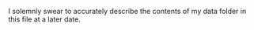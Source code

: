 I solemnly swear to accurately describe the contents of my data folder in this file at a later date.